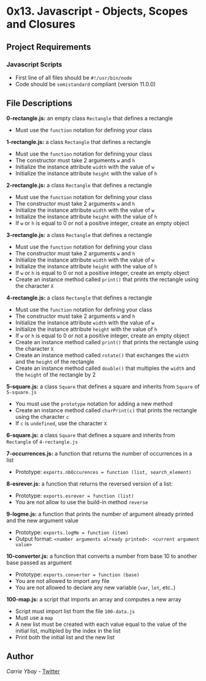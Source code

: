 # 0x13. Javascript - Objects, Scopes and Closures
## Project Requirements
### Javascript Scripts
- First line of all files should be `#!/usr/bin/node`
- Code should be `semistandard` compliant (version 11.0.0)

## File Descriptions
**0-rectangle.js:** an empty class `Rectangle` that defines a rectangle
- Must use the `function` notation for defining your class

**1-rectangle.js:** a class `Rectangle` that defines a rectangle
- Must use the `function` notation for defining your class
- The constructor must take 2 arguments `w` and `h`
- Initialize the instance attribute `width` with the value of `w`
- Initialize the instance attribute `height` with the value of `h`

**2-rectangle.js:** a class `Rectangle` that defines a rectangle
- Must use the `function` notation for defining your class
- The constructor must take 2 arguments `w` and `h`
- Initialize the instance attribute `width` with the value of `w`
- Initialize the instance attribute `height` with the value of `h`
- If `w` or `h` is equal to 0 or not a positive integer, create an empty object

**3-rectangle.js:** a class `Rectangle` that defines a rectangle
- Must use the `function` notation for defining your class
- The constructor must take 2 arguments `w` and `h`
- Initialize the instance attribute `width` with the value of `w`
- Initialize the instance attribute `height` with the value of `h`
- If `w` or `h` is equal to 0 or not a positive integer, create an empty object
- Create an instance method called `print()` that prints the rectangle using the character `X`

**4-rectangle.js:** a class `Rectangle` that defines a rectangle
- Must use the `function` notation for defining your class
- The constructor must take 2 arguments `w` and `h`
- Initialize the instance attribute `width` with the value of `w`
- Initialize the instance attribute `height` with the value of `h`
- If `w` or `h` is equal to 0 or not a positive integer, create an empty object
- Create an instance method called `print()` that prints the rectangle using the character `X`
- Create an instance method called `rotate()` that exchanges the `width` and the `height` of the rectangle
- Create an instance method called `double()` that multiples the `width` and the `height` of the rectangle by 2

**5-square.js:** a class `Square` that defines a square and inherits from `Square` of `5-square.js`
- You must use the `prototype` notation for adding a new method
- Create an instance method called `charPrint(c)` that prints the rectangle using the character `c`
 - If `c` is `undefined`, use the character `X`

**6-square.js:** a class `Square` that defines a square and inherits from `Rectangle` of `4-rectangle.js`

**7-occurrences.js:** a function that returns the number of occurrences in a list
- Prototype: `exports.nbOccurences = function (list, search_element)`

**8-esrever.js:** a function that returns the reversed version of a list:
- Prototype: `exports.esrever = function (list)`
- You are not allow to use the build-in method `reverse`

**9-logme.js:** a function that prints the number of argument already printed and the new argument value
- Prototype: `exports.logMe = function (item)`
- Output format: `<number arguments already printed>: <current argument value>`

**10-converter.js:** a function that converts a number from base 10 to another base passed as argument
- Prototype: `exports.converter = function (base)`
- You are not allowed to import any file
- You are not allowed to declare any new variable (`var`, `let`, etc..)

**100-map.js:** a script that imports an array and computes a new array
- Script must import list from the file `100-data.js`
- Must use a `map`
- A new list must be created with each value equal to the value of the initial list, multipled by the index in the list
- Print both the initial list and the new list

## Author
*Carrie Ybay* - [Twitter](http://twitter.com/hicarrie_)